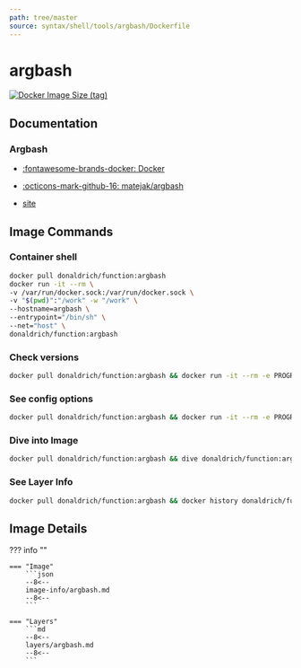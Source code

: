 ```yaml
---
path: tree/master
source: syntax/shell/tools/argbash/Dockerfile
---
```


# argbash

[![Docker Image Size (tag)](https://img.shields.io/docker/image-size/donaldrich/function/argbash?color=blue&label=donaldrich/function:argbash&logo=docker&style=flat-square)](https://hub.docker.com/r/donaldrich/function/argbash)

## Documentation

### Argbash

- [:fontawesome-brands-docker: Docker](https://hub.docker.com/r/https://hub.docker.com/r/matejak/argbash)

- [:octicons-mark-github-16: matejak/argbash](https://github.com/matejak/argbash)

- [site](https://argbash.io/generate)

## Image Commands

### Container shell

```sh
docker pull donaldrich/function:argbash
docker run -it --rm \
-v /var/run/docker.sock:/var/run/docker.sock \
-v "$(pwd)":"/work" -w "/work" \
--hostname=argbash \
--entrypoint="/bin/sh" \
--net="host" \
donaldrich/function:argbash
```

### Check versions

```sh
docker pull donaldrich/function:argbash && docker run -it --rm -e PROGRAM=argbash -v "$(pwd):/work" donaldrich/function:argbash validate
```

### See config options

```sh
docker pull donaldrich/function:argbash && docker run -it --rm -e PROGRAM=argbash -v "$(pwd):/work" donaldrich/function:argbash help
```

### Dive into Image

```sh
docker pull donaldrich/function:argbash && dive donaldrich/function:argbash
```

### See Layer Info

```sh
docker pull donaldrich/function:argbash && docker history donaldrich/function:argbash
```

## Image Details

??? info ""

    === "Image"
        ```json
        --8<--
        image-info/argbash.md
        --8<--
        ```

    === "Layers"
        ```md
        --8<--
        layers/argbash.md
        --8<--
        ```
